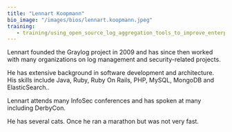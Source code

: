 ```yaml
---
title: "Lennart Koopmann"
bio_image: "/images/bios/lennart.koopmann.jpeg"
training:
   - training/using_open_source_log_aggregation_tools_to_improve_enterprise_security.md
---
```

Lennart founded the Graylog project in 2009 and has since then worked with many organizations on log management and security-related projects.
He has extensive background in software development and architecture. His skills include Java, Ruby, Ruby On Rails, PHP, MySQL, MongoDB and ElasticSearch.. 

Lennart attends many InfoSec conferences and has spoken at many including DerbyCon. 

He has several cats. Once he ran a marathon but was not very fast.